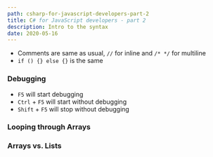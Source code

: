 ```yaml
---
path: csharp-for-javascript-developers-part-2
title: C# for JavaScript developers - part 2
description: Intro to the syntax
date: 2020-05-16
---
```


- Comments are same as usual, `//` for inline and `/* */` for multiline
- `if () {} else {}` is the same

### Debugging

- `F5` will start debugging
- `Ctrl` + `F5` will start without debugging
- `Shift` + `F5` will stop without debugging

### Looping through Arrays

### Arrays vs. Lists
